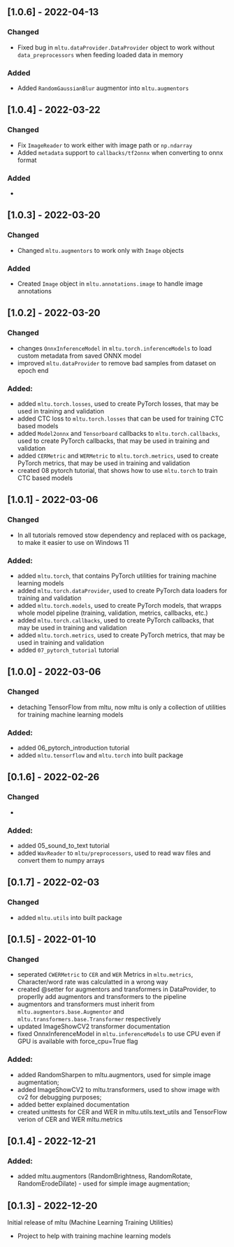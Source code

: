 ## [1.0.6] - 2022-04-13
### Changed
- Fixed bug in `mltu.dataProvider.DataProvider` object to work without `data_preprocessors` when feeding loaded data in memory

### Added
- Added `RandomGaussianBlur` augmentor into `mltu.augmentors`


## [1.0.4] - 2022-03-22
### Changed
- Fix `ImageReader` to work either with image path or `np.ndarray`
- Added `metadata` support to `callbacks/tf2onnx` when converting to onnx format

### Added
-

## [1.0.3] - 2022-03-20
### Changed
- Changed `mltu.augmentors` to work only with `Image` objects

### Added
- Created `Image` object in `mltu.annotations.image` to handle image annotations


## [1.0.2] - 2022-03-20
### Changed
- changes `OnnxInferenceModel` in `mltu.torch.inferenceModels` to load custom metadata from saved ONNX model
- improved `mltu.dataProvider` to remove bad samples from dataset on epoch end

### Added:
- added `mltu.torch.losses`, used to create PyTorch losses, that may be used in training and validation
- added CTC loss to `mltu.torch.losses` that can be used for training CTC based models
- added `Model2onnx` and `Tensorboard` callbacks to `mltu.torch.callbacks`, used to create PyTorch callbacks, that may be used in training and validation
- added `CERMetric` and `WERMetric` to `mltu.torch.metrics`, used to create PyTorch metrics, that may be used in training and validation
- created 08 pytorch tutorial, that shows how to use `mltu.torch` to train CTC based models


## [1.0.1] - 2022-03-06
### Changed
- In all tutorials removed stow dependency and replaced with os package, to make it easier to use on Windows 11

### Added:
- added `mltu.torch`, that contains PyTorch utilities for training machine learning models
- added `mltu.torch.dataProvider`, used to create PyTorch data loaders for training and validation
- added `mltu.torch.models`, used to create PyTorch models, that wrapps whole model pipeline (training, validation, metrics, callbacks, etc.)
- added `mltu.torch.callbacks`, used to create PyTorch callbacks, that may be used in training and validation
- added `mltu.torch.metrics`, used to create PyTorch metrics, that may be used in training and validation
- added `07_pytorch_tutorial` tutorial


## [1.0.0] - 2022-03-06
### Changed
- detaching TensorFlow from mltu, now mltu is only a collection of utilities for training machine learning models

### Added:
- added 06_pytorch_introduction tutorial
- added `mltu.tensorflow` and `mltu.torch` into built package


## [0.1.6] - 2022-02-26
### Changed
- 
### Added:
- added 05_sound_to_text tutorial
- added `WavReader` to `mltu/preprocessors`, used to read wav files and convert them to numpy arrays


## [0.1.7] - 2022-02-03
### Changed
- added `mltu.utils` into built package


## [0.1.5] - 2022-01-10
### Changed
- seperated `CWERMetric` to `CER` and `WER` Metrics in `mltu.metrics`, Character/word rate was calculatted in a wrong way
- created @setter for augmentors and transformers in DataProvider, to properlly add augmentors and transformers to the pipeline
- augmentors and transformers must inherit from `mltu.augmentors.base.Augmentor` and `mltu.transformers.base.Transformer` respectively
- updated ImageShowCV2 transformer documentation
- fixed OnnxInferenceModel in `mltu.inferenceModels` to use CPU even if GPU is available with force_cpu=True flag

### Added:
- added RandomSharpen to mltu.augmentors, used for simple image augmentation;
- added ImageShowCV2 to mltu.transformers, used to show image with cv2 for debugging purposes;
- added better explained documentation
- created unittests for CER and WER in mltu.utils.text_utils and TensorFlow verion of CER and WER mltu.metrics


## [0.1.4] - 2022-12-21
### Added:
- added mltu.augmentors (RandomBrightness, RandomRotate, RandomErodeDilate) - used for simple image augmentation;


## [0.1.3] - 2022-12-20

Initial release of mltu (Machine Learning Training Utilities)

- Project to help with training machine learning models